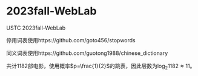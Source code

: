 # 2023fall-WebLab
USTC 2023fall-WebLab

停用词表使用https://github.com/goto456/stopwords

同义词表使用https://github.com/guotong1988/chinese_dictionary

共计1182部电影，使用概率$p=\frac{1}{2}$的跳表，因此层数为$\log_{2} 1182\approx 11$。
